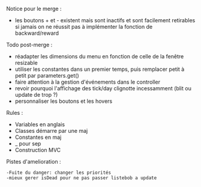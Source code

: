 Notice pour le merge :
- les boutons + et - existent mais sont inactifs et sont facilement retirables si jamais on ne réussit pas à implémenter la fonction de backward/reward

Todo post-merge :
- réadapter les dimensions du menu en fonction de celle de la fenêtre resizable
- utiliser les constantes dans un premier temps, puis remplacer petit à petit par parameters.get()
- faire attention à la gestion d'événements dans le controller
- revoir pourquoi l'affichage des tick/day clignotte incessamment (blit ou update de trop ?)
- personnaliser les boutons et les hovers

Rules :
- Variables en anglais
- Classes démarre par une maj
- Constantes en maj
- _ pour sep
- Construction MVC

Pistes d'amelioration : 

    -Fuite du danger: changer les priorités
    -mieux gerer isDead pour ne pas passer listebob a update